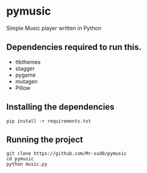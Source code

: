 # pymusic
Simple Music player written in Python

## Dependencies required to run this.

* ttkthemes
* stagger
* pygame
* mutagen
* Pillow

## Installing the dependencies
```
pip install -r requirements.txt
```

## Running the project
```
git clone https://github.com/Mr-sud0/pymusic
cd pymusic
python music.py
```
